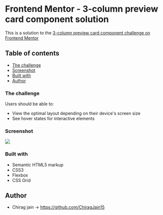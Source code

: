 # Frontend Mentor - 3-column preview card component solution

This is a solution to the [3-column preview card component challenge on Frontend Mentor](https://www.frontendmentor.io/challenges/3column-preview-card-component-pH92eAR2-) 

## Table of contents

  - [The challenge](#the-challenge)
  - [Screenshot](#screenshot)
  - [Built with](#built-with)
- [Author](#author)


### The challenge

Users should be able to:

- View the optimal layout depending on their device's screen size
- See hover states for interactive elements

### Screenshot

![](./screenshot.jpg)


### Built with

- Semantic HTML5 markup
- CSS3
- Flexbox
- CSS Grid

## Author

- Chirag jain -> https://github.com/ChiragJain15
